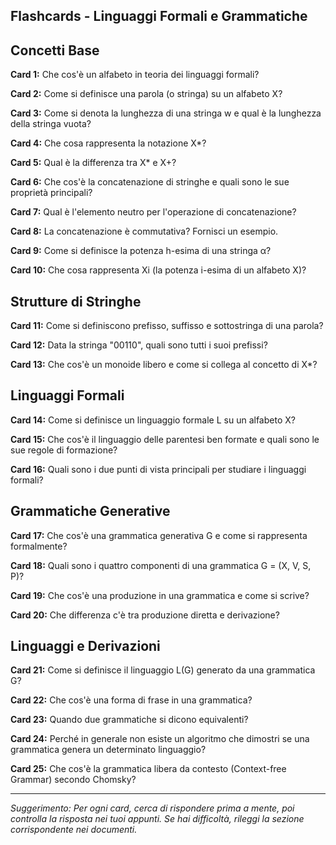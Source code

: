 
## Flashcards - Linguaggi Formali e Grammatiche

## Concetti Base

**Card 1:** Che cos'è un alfabeto in teoria dei linguaggi formali?

**Card 2:** Come si definisce una parola (o stringa) su un alfabeto X?

**Card 3:** Come si denota la lunghezza di una stringa w e qual è la lunghezza della stringa vuota?

**Card 4:** Che cosa rappresenta la notazione X*?

**Card 5:** Qual è la differenza tra X* e X+?

**Card 6:** Che cos'è la concatenazione di stringhe e quali sono le sue proprietà principali?

**Card 7:** Qual è l'elemento neutro per l'operazione di concatenazione?

**Card 8:** La concatenazione è commutativa? Fornisci un esempio.

**Card 9:** Come si definisce la potenza h-esima di una stringa α?

**Card 10:** Che cosa rappresenta Xi (la potenza i-esima di un alfabeto X)?

## Strutture di Stringhe

**Card 11:** Come si definiscono prefisso, suffisso e sottostringa di una parola?

**Card 12:** Data la stringa "00110", quali sono tutti i suoi prefissi?

**Card 13:** Che cos'è un monoide libero e come si collega al concetto di X*?

## Linguaggi Formali

**Card 14:** Come si definisce un linguaggio formale L su un alfabeto X?

**Card 15:** Che cos'è il linguaggio delle parentesi ben formate e quali sono le sue regole di formazione?

**Card 16:** Quali sono i due punti di vista principali per studiare i linguaggi formali?

## Grammatiche Generative

**Card 17:** Che cos'è una grammatica generativa G e come si rappresenta formalmente?

**Card 18:** Quali sono i quattro componenti di una grammatica G = (X, V, S, P)?

**Card 19:** Che cos'è una produzione in una grammatica e come si scrive?

**Card 20:** Che differenza c'è tra produzione diretta e derivazione?

## Linguaggi e Derivazioni

**Card 21:** Come si definisce il linguaggio L(G) generato da una grammatica G?

**Card 22:** Che cos'è una forma di frase in una grammatica?

**Card 23:** Quando due grammatiche si dicono equivalenti?

**Card 24:** Perché in generale non esiste un algoritmo che dimostri se una grammatica genera un determinato linguaggio?

**Card 25:** Che cos'è la grammatica libera da contesto (Context-free Grammar) secondo Chomsky?



---

*Suggerimento: Per ogni card, cerca di rispondere prima a mente, poi controlla la risposta nei tuoi appunti. Se hai difficoltà, rileggi la sezione corrispondente nei documenti.*